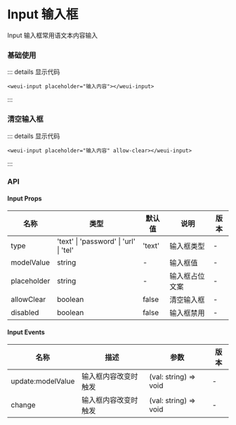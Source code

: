 # Input 输入框

Input 输入框常用语文本内容输入

### 基础使用

<weui-input placeholder="输入内容"></weui-input>

::: details 显示代码
```vue
<weui-input placeholder="输入内容"></weui-input>
```
:::

### 清空输入框

<weui-input placeholder="输入内容" allow-clear></weui-input>

::: details 显示代码
```vue
<weui-input placeholder="输入内容" allow-clear></weui-input>
```
:::

### API
#### Input Props
|  名称   | 类型  | 默认值 | 说明 | 版本 |
|  ----  | ----  | ----- | ---- | ----- |
| type  | 'text' \| 'password' \| 'url' \| 'tel' | 'text' | 输入框类型 | - | 
| modelValue  | string | - | 输入框值 | - |
| placeholder | string | - | 输入框占位文案 | - |
| allowClear | boolean | false | 清空输入框 | - |
| disabled | boolean | false | 输入框禁用 | - |


#### Input Events
|  名称   | 描述  | 参数 | 版本 |
|  ----  | ----  | ----- | ---- |
| update:modelValue  | 输入框内容改变时触发 | (val: string) => void | - |
| change  | 输入框内容改变时触发 | (val: string) => void | - |
